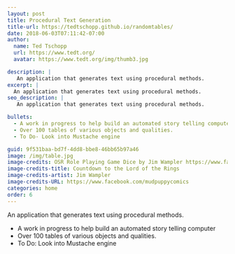 ```yaml
---
layout: post
title: Procedural Text Generation
title-url: https://tedtschopp.github.io/randomtables/
date: 2018-06-03T07:11:42-07:00
author:
  name: Ted Tschopp
  url: https://www.tedt.org/
  avatar: https://www.tedt.org/img/thumb3.jpg

description: |
   An application that generates text using procedural methods. 
excerpt: |
  An application that generates text using procedural methods.
seo_description: |
   An application that generates text using procedural methods.

bullets:
  - A work in progress to help build an automated story telling computer
  - Over 100 tables of various objects and qualities. 
  - To Do- Look into Mustache engine

guid: 9f531baa-bd7f-4dd8-bbe8-46bb65b97a46
image: /img/table.jpg
image-credits: OSR Role Playing Game Dice by Jim Wampler https://www.facebook.com/mudpuppycomics
image-credits-title: Countdown to the Lord of the Rings
image-credits-artist: Jim Wampler
image-credits-URL: https://www.facebook.com/mudpuppycomics
categories: home
order: 6
---
```


An application that generates text using procedural methods.
* A work in progress to help build an automated story telling computer
* Over 100 tables of various objects and qualities. 
* To Do: Look into Mustache engine